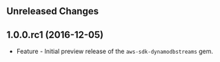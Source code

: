 Unreleased Changes
------------------

1.0.0.rc1 (2016-12-05)
------------------

* Feature - Initial preview release of the `aws-sdk-dynamodbstreams` gem.

